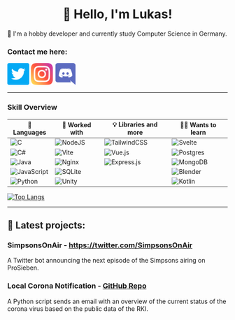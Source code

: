<h1 align=center>👋 Hello, I'm Lukas!</h1>


💙 I'm a hobby developer and currently study Computer Science in Germany.

### Contact me here:

<p align="left">
  <a href="https://twitter.com/derLesh"><img height="50" src="https://github.com/derLesh/derLesh/blob/main/icons/twitter.png?raw=true" /></a>
  <a href="https://instagram.com/derLesh"><img height="50" src="https://github.com/derLesh/derLesh/blob/main/icons/instagram.png?raw=true" /></a> 
  <a href="https://discord.com/invite/5cyqjrP"><img height="50" src="https://github.com/derLesh/derLesh/blob/main/icons/discord.png?raw=true" /></a> 
</p>

---

### Skill Overview

| 💬 Languages | 🔧 Worked with | 💡 Libraries and more | 👨‍💻 Wants to learn |
| ------------ | --------------- | --------------------- | ----------------- | 
| ![C](https://img.shields.io/badge/c-%2300599C.svg?style=for-the-badge&logo=c&logoColor=white) | ![NodeJS](https://img.shields.io/badge/node.js-6DA55F?style=for-the-badge&logo=node.js&logoColor=white) | ![TailwindCSS](https://img.shields.io/badge/tailwindcss-%2338B2AC.svg?style=for-the-badge&logo=tailwind-css&logoColor=white) | ![Svelte](https://img.shields.io/badge/svelte-%23f1413d.svg?style=for-the-badge&logo=svelte&logoColor=white) |
| ![C#](https://img.shields.io/badge/c%23-%23239120.svg?style=for-the-badge&logo=c-sharp&logoColor=white) | ![Vite](https://img.shields.io/badge/vite-%23646CFF.svg?style=for-the-badge&logo=vite&logoColor=white) | ![Vue.js](https://img.shields.io/badge/vuejs-%2335495e.svg?style=for-the-badge&logo=vuedotjs&logoColor=%234FC08D) | ![Postgres](https://img.shields.io/badge/postgres-%23316192.svg?style=for-the-badge&logo=postgresql&logoColor=white) |
| ![Java](https://img.shields.io/badge/java-%23ED8B00.svg?style=for-the-badge&logo=java&logoColor=white) | ![Nginx](https://img.shields.io/badge/nginx-%23009639.svg?style=for-the-badge&logo=nginx&logoColor=white) | ![Express.js](https://img.shields.io/badge/express.js-%23404d59.svg?style=for-the-badge&logo=express&logoColor=%2361DAFB) | ![MongoDB](https://img.shields.io/badge/MongoDB-%234ea94b.svg?style=for-the-badge&logo=mongodb&logoColor=white) |
| ![JavaScript](https://img.shields.io/badge/javascript-%23323330.svg?style=for-the-badge&logo=javascript&logoColor=%23F7DF1E) | ![SQLite](https://img.shields.io/badge/sqlite-%2307405e.svg?style=for-the-badge&logo=sqlite&logoColor=white) | | ![Blender](https://img.shields.io/badge/blender-%23F5792A.svg?style=for-the-badge&logo=blender&logoColor=white) |
| ![Python](https://img.shields.io/badge/python-3670A0?style=for-the-badge&logo=python&logoColor=ffdd54) | ![Unity](https://img.shields.io/badge/unity-%23000000.svg?style=for-the-badge&logo=unity&logoColor=white) | | ![Kotlin](https://img.shields.io/badge/kotlin-%237F52FF.svg?style=for-the-badge&logo=kotlin&logoColor=white) |

[![Top Langs](https://github-readme-stats-git-masterrstaa-rickstaa.vercel.app/api/top-langs/?username=derlesh&theme=dracula)](https://github.com/anuraghazra/github-readme-stats)

---

## 🔧 Latest projects:

### SimpsonsOnAir - https://twitter.com/SimpsonsOnAir
A Twitter bot announcing the next episode of the Simpsons airing on ProSieben.

### Local Corona Notification -  [GitHub Repo](https://github.com/derLesh/local-corona-notification)
A Python script sends an email with an overview of the current status of the corona virus based on the public data of the RKI.


<!--
**derLesh/derLesh** is a ✨ _special_ ✨ repository because its `README.md` (this file) appears on your GitHub profile.

Here are some ideas to get you started:

- 🔭 I’m currently working on ...
- 🌱 I’m currently learning ...
- 👯 I’m looking to collaborate on ...
- 🤔 I’m looking for help with ...
- 💬 Ask me about ...
- 📫 How to reach me: ...
- 😄 Pronouns: ...
- ⚡ Fun fact: ...
-->
